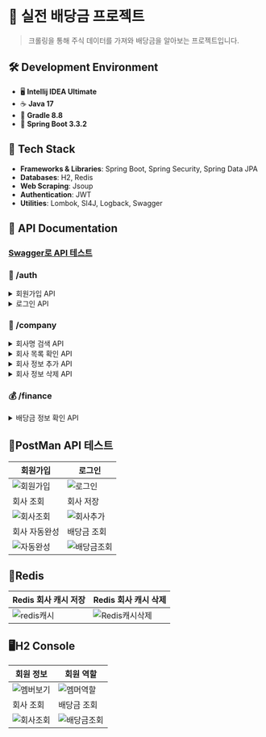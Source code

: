 # 🏦 실전 배당금 프로젝트

> 크롤링을 통해 주식 데이터를 가져와 배당금을 알아보는 프로젝트입니다.

## 🛠️ Development Environment
- 🖥️ **Intellij IDEA Ultimate**
- ☕ **Java 17**
- 🔧 **Gradle 8.8**
- 🌱 **Spring Boot 3.3.2**

## 🧰 Tech Stack
- **Frameworks & Libraries**: Spring Boot, Spring Security, Spring Data JPA
- **Databases**: H2, Redis
- **Web Scraping**: Jsoup
- **Authentication**: JWT
- **Utilities**: Lombok, Sl4J, Logback, Swagger

## 📖 API Documentation 
### [Swagger로 API 테스트](http://localhost:8080/swagger-ui/index.html)


### 🔐 /auth
<details>
<summary>회원가입 API</summary>
  
- **POST** /signup
  - 중복 ID는 허용하지 않음
  - 패스워드는 암호화된 형태로 저장됨
</details>

<details>
<summary>로그인 API</summary>

- **POST** /signin
  - 로그인 API
  - 회원가입이 되어있고, 아이디/패스워드가 일치하는 경우 JWT 발급
</details>

### 🏢 /company
<details>
<summary>회사명 검색 API</summary>

- **GET** /autocomplete
  - 검색하고자 하는 prefix를 입력값으로 받고, 해당 prefix로 검색되는 회사명 리스트 중 10개 반환
  - `keyword` 파라미터로 배당금 이름을 검색하면 `{result:["O","OAS",...]}` 와 같이 해당 글이 들어간 배당금 키워드를 반환
</details>

<details>
<summary>회사 목록 확인 API</summary>

- **GET**
  - 서비스에서 관리하고 있는 모든 회사 목록을 반환
  - 반환 결과는 Page 인터페이스 형태
  - `{result : [{companyName: "좋은회사", ticker : "GOOD"}, {companyName:"a", ticker:"b"}, ...]}`
</details>

<details>
<summary>회사 정보 추가 API</summary>

- **POST**
  - 추가하고자 하는 회사의 `ticker`를 입력받아 해당 회사 정보를 스크래핑, 저장
  - 이미 보유하고 있는 회사의 경우 400 status 코드와 에러메세지 반환
  - 존재하지 않는 회사 `ticker`일 경우 400 status 코드와 에러메세지 반환
  - `{ticker : "GOOD"}` ticker 파라미터로 받아주세요
  - DB에 `{ticker : "GOOD", companyName : "좋은회사"}` 이렇게 저장합니다
</details>

<details>
<summary>회사 정보 삭제 API</summary>

- **DELETE** /{ticker}
  - `ticker`에 해당하는 회사 정보 삭제
  - 삭제 시 회사의 배당금 정보와 캐시도 모두 삭제
</details>

### 💰 /finance
<details>
<summary>배당금 정보 확인 API</summary>

- **GET** /dividend/{companyName}
  - 회사명을 받아 회사 메타 정보와 배당금 정보를 반환
  - 잘못된 회사명이 입력으로 들어온 경우 400 status 코드와 에러메세지 반환
  - `{companyName : "좋은회사", dividend :[{date:"2023.10.29", price:"2.00", ...}]}`
</details>

## 📮PostMan API 테스트

|회원가입|로그인|
|------|---|
|![회원가입](https://github.com/user-attachments/assets/fb50cdd7-4df6-4386-aae1-a5b726e1f4f9)|![로그인](https://github.com/user-attachments/assets/7718eb31-4ee7-4a58-ba41-6bec7f6a733d)|
|회사 조회|회사 저장|
|![회사조회](https://github.com/user-attachments/assets/d99f6fa6-fdce-4dc0-ab79-3aaf6b48e1e4)|![회사추가](https://github.com/user-attachments/assets/f7b93202-eb4b-4b8a-90a5-ff56747148e9)|
|회사 자동완성|배당금 조회|
|![자동완성](https://github.com/user-attachments/assets/e4be95ef-ec9d-4801-9e11-df4f270a56af)|![배당금조회](https://github.com/user-attachments/assets/33b4fef4-b834-40c9-bbf3-8a633abd504a)|

## 🛑Redis

|Redis 회사 캐시 저장|Redis 회사 캐시 삭제|
|------|---|
|![redis캐시](https://github.com/user-attachments/assets/4171494f-b3da-4d72-8cb9-8655c3c736f2)|![Redis캐시삭제](https://github.com/user-attachments/assets/6e48fec7-66d7-4f00-a879-139abf1573dd)

## 🖥️H2 Console

| 회원 정보 | 회원 역할 |
|------------|-------------|
| ![멤버보기](https://github.com/user-attachments/assets/154d4bf0-4261-49da-a9b5-9dbdeb502237) | ![멤머역할](https://github.com/user-attachments/assets/e859294d-2e4f-4649-a34b-1332d5388a61) |
| 회사 조회 | 배당금 조회 |
| ![회사조회](https://github.com/user-attachments/assets/88b6aecb-288b-4b76-aa52-230bd585d0dc) | ![배당금조회](https://github.com/user-attachments/assets/14e53b45-b661-4209-8082-2e05ee104467) |

